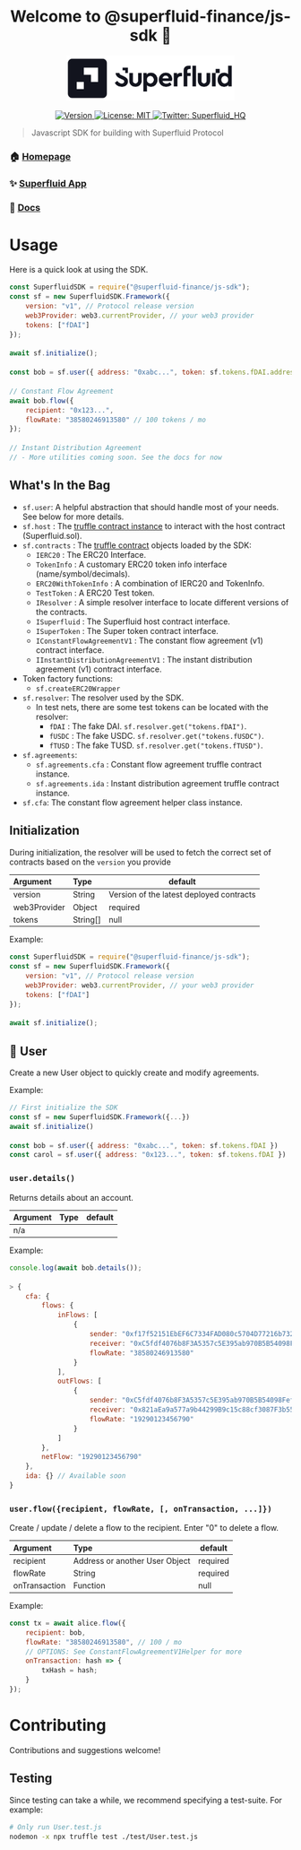 <h1 align="center">Welcome to @superfluid-finance/js-sdk 👋
</h1>
<div align="center">
<img  width="300" padding="0 0 10px" alt="Superfluid logo" src="/sf-logo.png" />
<p>
  <a href="https://www.npmjs.com/package/@superfluid-finance/js-sdk" target="_blank">
    <img alt="Version" src="https://img.shields.io/npm/v/@superfluid-finance/js-sdk.svg">
  </a>
  <a href="#" target="_blank">
    <img alt="License: MIT" src="https://img.shields.io/badge/License-MIT-yellow.svg" />
  </a>
  <a href="https://twitter.com/Superfluid_HQ/status/" target="_blank">
    <img alt="Twitter: Superfluid_HQ" src="https://img.shields.io/twitter/follow/Superfluid_HQ.svg?style=social" />
  </a>
</p>
</div>

> Javascript SDK for building with Superfluid Protocol

### 🏠 [Homepage](https://superfluid.finance)

### ✨ [Superfluid App](https://app.superfluid.finance/)

### 📖 [Docs](https://docs.superfluid.finance)

# Usage

Here is a quick look at using the SDK.

```js
const SuperfluidSDK = require("@superfluid-finance/js-sdk");
const sf = new SuperfluidSDK.Framework({
    version: "v1", // Protocol release version
    web3Provider: web3.currentProvider, // your web3 provider
    tokens: ["fDAI"]
});

await sf.initialize();

const bob = sf.user({ address: "0xabc...", token: sf.tokens.fDAI.address });

// Constant Flow Agreement
await bob.flow({
    recipient: "0x123...",
    flowRate: "38580246913580" // 100 tokens / mo
});

// Instant Distribution Agreement
// - More utilities coming soon. See the docs for now
```

## What's In the Bag

-   `sf.user`: A helpful abstraction that should handle most of your needs. See below for more details.
-   `sf.host` : The [truffle contract instance](https://www.trufflesuite.com/docs/truffle/getting-started/interacting-with-your-contracts)
    to interact with the host contract (Superfluid.sol).
-   `sf.contracts` : The [truffle contract](https://www.trufflesuite.com/docs/truffle/reference/contract-abstractions) objects loaded by the SDK:
    -   `IERC20` : The ERC20 Interface.
    -   `TokenInfo` : A customary ERC20 token info interface (name/symbol/decimals).
    -   `ERC20WithTokenInfo` : A combination of IERC20 and TokenInfo.
    -   `TestToken` : A ERC20 Test token.
    -   `IResolver` : A simple resolver interface to locate different versions of the contracts.
    -   `ISuperfluid` : The Superfluid host contract interface.
    -   `ISuperToken` : The Super token contract interface.
    -   `IConstantFlowAgreementV1` : The constant flow agreement (v1) contract interface.
    -   `IInstantDistributionAgreementV1` : The instant distribution agreement (v1) contract interface.
-   Token factory functions:
    -   `sf.createERC20Wrapper`
-   `sf.resolver`: The resolver used by the SDK.
    -   In test nets, there are some test tokens can be located with the resolver:
        -   `fDAI` : The fake DAI. `sf.resolver.get("tokens.fDAI")`.
        -   `fUSDC` : The fake USDC. `sf.resolver.get("tokens.fUSDC")`.
        -   `fTUSD` : The fake TUSD. `sf.resolver.get("tokens.fTUSD")`.
-   `sf.agreements`:
    -   `sf.agreements.cfa` : Constant flow agreement truffle contract instance.
    -   `sf.agreements.ida` : Instant distribution agreement truffle contract instance.
-   `sf.cfa`: The constant flow agreement helper class instance.

## Initialization

During initialization, the resolver will be used to fetch the correct set of contracts based on the `version` you provide

| Argument     | Type     | default                                  |
| :----------- | :------- | ---------------------------------------- |
| version      | String   | Version of the latest deployed contracts |
| web3Provider | Object   | required                                 |
| tokens       | String[] | null                                     |

Example:

```js
const SuperfluidSDK = require("@superfluid-finance/js-sdk");
const sf = new SuperfluidSDK.Framework({
    version: "v1", // Protocol release version
    web3Provider: web3.currentProvider, // your web3 provider
    tokens: ["fDAI"]
});

await sf.initialize();
```

## :bust_in_silhouette: User

Create a new User object to quickly create and modify agreements.

Example:

```js
// First initialize the SDK
const sf = new SuperfluidSDK.Framework({...})
await sf.initialize()

const bob = sf.user({ address: "0xabc...", token: sf.tokens.fDAI })
const carol = sf.user({ address: "0x123...", token: sf.tokens.fDAI })
```

### `user.details()`

Returns details about an account.

| Argument | Type | default |
| :------- | :--- | ------- |
| n/a      |      |         |

Example:

```js
console.log(await bob.details());

> {
    cfa: {
        flows: {
            inFlows: [
                {
                    sender: "0xf17f52151EbEF6C7334FAD080c5704D77216b732",
                    receiver: "0xC5fdf4076b8F3A5357c5E395ab970B5B54098Fef",
                    flowRate: "38580246913580"
                }
            ],
            outFlows: [
                {
                    sender: "0xC5fdf4076b8F3A5357c5E395ab970B5B54098Fef",
                    receiver: "0x821aEa9a577a9b44299B9c15c88cf3087F3b5544",
                    flowRate: "19290123456790"
                }
            ]
        },
        netFlow: "19290123456790"
    },
    ida: {} // Available soon
}
```

### `user.flow({recipient, flowRate, [, onTransaction, ...]})`

Create / update / delete a flow to the recipient. Enter "0" to delete a flow.

| Argument      | Type                           | default  |
| :------------ | :----------------------------- | -------- |
| recipient     | Address or another User Object | required |
| flowRate      | String                         | required |
| onTransaction | Function                       | null     |

Example:

```js
const tx = await alice.flow({
    recipient: bob,
    flowRate: "38580246913580", // 100 / mo
    // OPTIONS: See ConstantFlowAgreementV1Helper for more
    onTransaction: hash => {
        txHash = hash;
    }
});
```

# Contributing

Contributions and suggestions welcome!

## Testing

Since testing can take a while, we recommend specifying a test-suite. For example:

```bash
# Only run User.test.js
nodemon -x npx truffle test ./test/User.test.js
```
